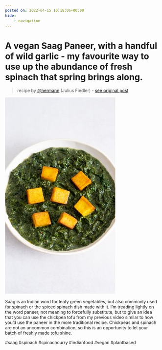 ```yaml
---
posted on: 2022-04-15 10:18:06+00:00
hide:
    - navigation
---
```


# A vegan Saag Paneer, with a handful of wild garlic - my favourite way to use up the abundance of fresh spinach that spring brings along. 

> recipe by [@hermann](https://www.instagram.com/hermann/) 
(Julius Fiedler) - [see original post](https://instagram.com/p/CcXi285IQVq)

![](../img/hermann_15-04-2022_1004.png)

  
Saag is an Indian word for leafy green vegetables, but also commonly used for spinach or the spiced spinach dish made with it. I’m treading lightly on the word paneer, not meaning to forcefully substitute, but to give an idea that you can use the chickpea tofu from my previous video similar to how you’d use the paneer in the more traditional recipe. Chickpeas and spinach are not an uncommon combination, so this is an opportunity to let your batch of freshly made tofu shine.   
  
\#saag \#spinach \#spinachcurry \#indianfood \#vegan \#plantbased   